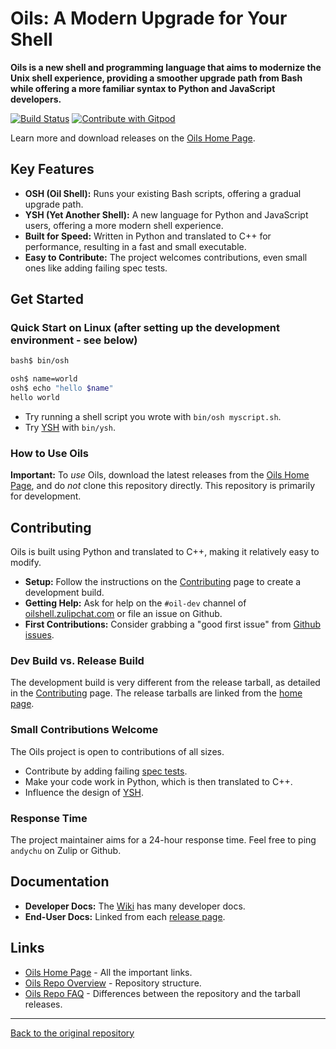# Oils: A Modern Upgrade for Your Shell 

**Oils is a new shell and programming language that aims to modernize the Unix shell experience, providing a smoother upgrade path from Bash while offering a more familiar syntax to Python and JavaScript developers.**

[![Build Status](https://github.com/oils-for-unix/oils/actions/workflows/all-builds.yml/badge.svg?branch=master)](https://github.com/oils-for-unix/oils/actions/workflows/all-builds.yml)
<a href="https://gitpod.io/from-referrer/">
  <img src="https://img.shields.io/badge/Contribute%20with-Gitpod-908a85?logo=gitpod" alt="Contribute with Gitpod" />
</a>

Learn more and download releases on the [Oils Home Page](https://oils.pub/).

## Key Features

*   **OSH (Oil Shell):** Runs your existing Bash scripts, offering a gradual upgrade path.
*   **YSH (Yet Another Shell):** A new language for Python and JavaScript users, offering a more modern shell experience.
*   **Built for Speed:** Written in Python and translated to C++ for performance, resulting in a fast and small executable.
*   **Easy to Contribute:** The project welcomes contributions, even small ones like adding failing spec tests.

## Get Started

### Quick Start on Linux (after setting up the development environment - see below)

```bash
bash$ bin/osh

osh$ name=world
osh$ echo "hello $name"
hello world
```

-   Try running a shell script you wrote with `bin/osh myscript.sh`.
-   Try [YSH](https://oils.pub/cross-ref.html#YSH) with `bin/ysh`.

### How to Use Oils

**Important:** To *use* Oils, download the latest releases from the [Oils Home Page](https://oils.pub/release/latest/), and do *not* clone this repository directly. This repository is primarily for development.

## Contributing

Oils is built using Python and translated to C++, making it relatively easy to modify.

*   **Setup:** Follow the instructions on the [Contributing](https://github.com/oils-for-unix/oils/wiki/Contributing) page to create a development build.
*   **Getting Help:** Ask for help on the `#oil-dev` channel of [oilshell.zulipchat.com](https://oilshell.zulipchat.com/) or file an issue on Github.
*   **First Contributions:** Consider grabbing a "good first issue" from [Github issues](https://github.com/oils-for-unix/oils/issues?q=is%3Aissue+is%3Aopen+label%3A%22good+first+issue%22).

### Dev Build vs. Release Build

The development build is very different from the release tarball, as detailed in the [Contributing](https://github.com/oils-for-unix/oils/wiki/Contributing) page. The release tarballs are linked from the [home page](https://oils.pub/).

### Small Contributions Welcome

The Oils project is open to contributions of all sizes.

*   Contribute by adding failing [spec tests](https://oils.pub/cross-ref.html#spec-test).
*   Make your code work in Python, which is then translated to C++.
*   Influence the design of [YSH](https://oils.pub/cross-ref.html#YSH).

### Response Time

The project maintainer aims for a 24-hour response time. Feel free to ping `andychu` on Zulip or Github.

## Documentation

*   **Developer Docs:** The [Wiki](https://github.com/oils-for-unix/oils/wiki) has many developer docs.
*   **End-User Docs:** Linked from each [release page](https://oils.pub/releases.html).

## Links

*   [Oils Home Page](https://oils.pub/) - All the important links.
*   [Oils Repo Overview](doc/repo-overview.md) - Repository structure.
*   [Oils Repo FAQ](https://github.com/oils-for-unix/oils/wiki/The-Oils-Repo-Is-Different-From-the-Tarball-Releases) - Differences between the repository and the tarball releases.

---

[Back to the original repository](https://github.com/oils-for-unix/oils)